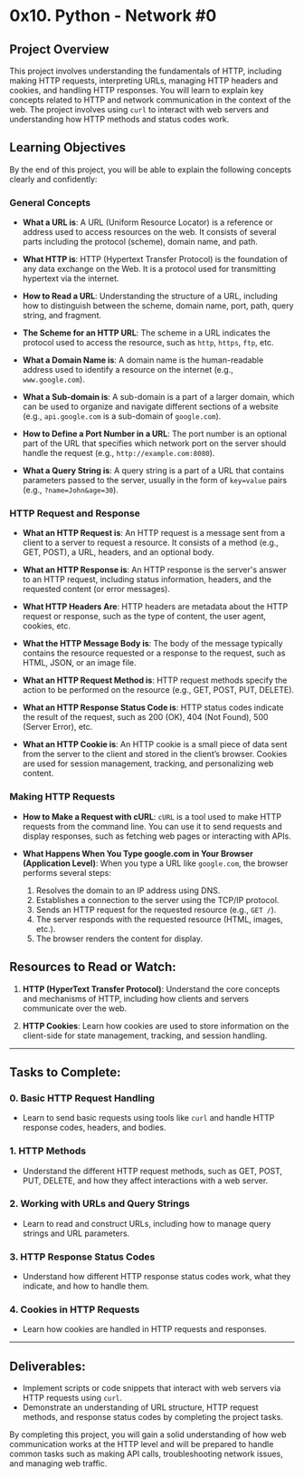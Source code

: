 # 0x10. Python - Network #0

## Project Overview

This project involves understanding the fundamentals of HTTP, including making HTTP requests, interpreting URLs, managing HTTP headers and cookies, and handling HTTP responses. You will learn to explain key concepts related to HTTP and network communication in the context of the web. The project involves using `curl` to interact with web servers and understanding how HTTP methods and status codes work.

## Learning Objectives

By the end of this project, you will be able to explain the following concepts clearly and confidently:

### General Concepts

- **What a URL is**: A URL (Uniform Resource Locator) is a reference or address used to access resources on the web. It consists of several parts including the protocol (scheme), domain name, and path.
  
- **What HTTP is**: HTTP (Hypertext Transfer Protocol) is the foundation of any data exchange on the Web. It is a protocol used for transmitting hypertext via the internet.

- **How to Read a URL**: Understanding the structure of a URL, including how to distinguish between the scheme, domain name, port, path, query string, and fragment.

- **The Scheme for an HTTP URL**: The scheme in a URL indicates the protocol used to access the resource, such as `http`, `https`, `ftp`, etc.

- **What a Domain Name is**: A domain name is the human-readable address used to identify a resource on the internet (e.g., `www.google.com`).

- **What a Sub-domain is**: A sub-domain is a part of a larger domain, which can be used to organize and navigate different sections of a website (e.g., `api.google.com` is a sub-domain of `google.com`).

- **How to Define a Port Number in a URL**: The port number is an optional part of the URL that specifies which network port on the server should handle the request (e.g., `http://example.com:8080`).

- **What a Query String is**: A query string is a part of a URL that contains parameters passed to the server, usually in the form of `key=value` pairs (e.g., `?name=John&age=30`).

### HTTP Request and Response

- **What an HTTP Request is**: An HTTP request is a message sent from a client to a server to request a resource. It consists of a method (e.g., GET, POST), a URL, headers, and an optional body.

- **What an HTTP Response is**: An HTTP response is the server's answer to an HTTP request, including status information, headers, and the requested content (or error messages).

- **What HTTP Headers Are**: HTTP headers are metadata about the HTTP request or response, such as the type of content, the user agent, cookies, etc.

- **What the HTTP Message Body is**: The body of the message typically contains the resource requested or a response to the request, such as HTML, JSON, or an image file.

- **What an HTTP Request Method is**: HTTP request methods specify the action to be performed on the resource (e.g., GET, POST, PUT, DELETE).

- **What an HTTP Response Status Code is**: HTTP status codes indicate the result of the request, such as 200 (OK), 404 (Not Found), 500 (Server Error), etc.

- **What an HTTP Cookie is**: An HTTP cookie is a small piece of data sent from the server to the client and stored in the client’s browser. Cookies are used for session management, tracking, and personalizing web content.

### Making HTTP Requests

- **How to Make a Request with cURL**: `cURL` is a tool used to make HTTP requests from the command line. You can use it to send requests and display responses, such as fetching web pages or interacting with APIs.

- **What Happens When You Type google.com in Your Browser (Application Level)**: When you type a URL like `google.com`, the browser performs several steps:
  1. Resolves the domain to an IP address using DNS.
  2. Establishes a connection to the server using the TCP/IP protocol.
  3. Sends an HTTP request for the requested resource (e.g., `GET /`).
  4. The server responds with the requested resource (HTML, images, etc.).
  5. The browser renders the content for display.

## Resources to Read or Watch:
1. **HTTP (HyperText Transfer Protocol)**: Understand the core concepts and mechanisms of HTTP, including how clients and servers communicate over the web.
   
2. **HTTP Cookies**: Learn how cookies are used to store information on the client-side for state management, tracking, and session handling.

---

## Tasks to Complete:

### 0. **Basic HTTP Request Handling**
   - Learn to send basic requests using tools like `curl` and handle HTTP response codes, headers, and bodies.
   
### 1. **HTTP Methods**
   - Understand the different HTTP request methods, such as GET, POST, PUT, DELETE, and how they affect interactions with a web server.

### 2. **Working with URLs and Query Strings**
   - Learn to read and construct URLs, including how to manage query strings and URL parameters.

### 3. **HTTP Response Status Codes**
   - Understand how different HTTP response status codes work, what they indicate, and how to handle them.

### 4. **Cookies in HTTP Requests**
   - Learn how cookies are handled in HTTP requests and responses.

---

## Deliverables:

- Implement scripts or code snippets that interact with web servers via HTTP requests using `curl`.
- Demonstrate an understanding of URL structure, HTTP request methods, and response status codes by completing the project tasks.

By completing this project, you will gain a solid understanding of how web communication works at the HTTP level and will be prepared to handle common tasks such as making API calls, troubleshooting network issues, and managing web traffic.
